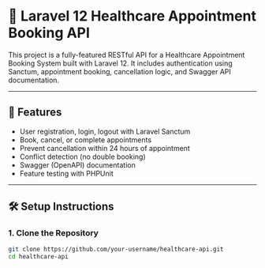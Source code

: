 # 🏥 Laravel 12 Healthcare Appointment Booking API

This project is a fully-featured RESTful API for a Healthcare Appointment Booking System built with Laravel 12. It includes authentication using Sanctum, appointment booking, cancellation logic, and Swagger API documentation.

---

## 🚀 Features

- User registration, login, logout with Laravel Sanctum
- Book, cancel, or complete appointments
- Prevent cancellation within 24 hours of appointment
- Conflict detection (no double booking)
- Swagger (OpenAPI) documentation
- Feature testing with PHPUnit

---

## 🛠️ Setup Instructions

### 1. Clone the Repository

```bash
git clone https://github.com/your-username/healthcare-api.git
cd healthcare-api
